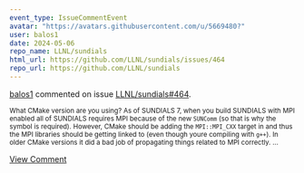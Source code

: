 ```yaml
---
event_type: IssueCommentEvent
avatar: "https://avatars.githubusercontent.com/u/5669480?"
user: balos1
date: 2024-05-06
repo_name: LLNL/sundials
html_url: https://github.com/LLNL/sundials/issues/464
repo_url: https://github.com/LLNL/sundials
---
```


<a href='https://github.com/balos1' target='_blank'>balos1</a> commented on issue <a href='https://github.com/LLNL/sundials/issues/464' target='_blank'>LLNL/sundials#464</a>.

<small>What CMake version are you using? As of SUNDIALS 7, when you build SUNDIALS with MPI enabled all of SUNDIALS requires MPI because of the new `SUNComm` (so that is why the symbol is required). However, CMake should be adding the `MPI::MPI_CXX` target in and thus the MPI libraries should be getting linked to (even though youre compiling with `g++`). In older CMake versions it did a bad job of propagating things related to MPI correctly.  ...</small>

<a href='https://github.com/LLNL/sundials/issues/464' target='_blank'>View Comment</a>